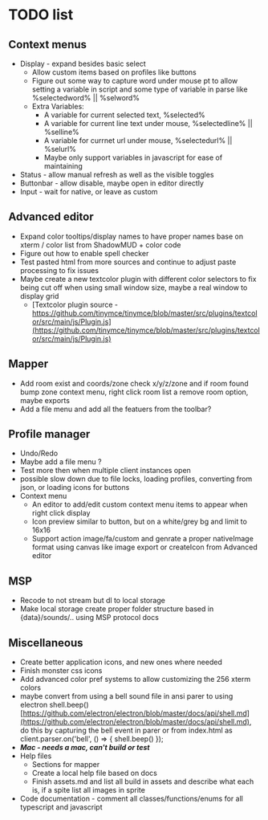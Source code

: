 # TODO list
## Context menus 
* Display - expand besides basic select  
  * Allow custom items based on profiles like buttons
  * Figure out some way to capture word under mouse pt to allow setting a variable in script and some type of variable in parse like %selectedword% || %selword%
  * Extra Variables:
    * A variable for current selected text, %selected%
    * A variable for current line text under mouse, %selectedline% || %selline%
    * A variable for currnet url under mouse, %selectedurl% || %selurl%
    * Maybe only support variables in javascript for ease of maintaining
* Status - allow manual refresh as well as the visible toggles
* Buttonbar - allow disable, maybe open in editor directly
* Input - wait for native, or leave as custom 
## Advanced editor
* Expand color tooltips/display names to have proper names base on xterm / color list from ShadowMUD + color code  
* Figure out how to enable spell checker
* Test pasted html from more sources and continue to adjust paste processing to fix issues
* Maybe create a new textcolor plugin with different color selectors to fix being cut off when using small window size, maybe a real window to display grid
  * [Textcolor plugin source - https://github.com/tinymce/tinymce/blob/master/src/plugins/textcolor/src/main/js/Plugin.js](https://github.com/tinymce/tinymce/blob/master/src/plugins/textcolor/src/main/js/Plugin.js)
## Mapper 
* Add room exist and coords/zone check x/y/z/zone and if room found bump zone context menu, right click room list a remove room option, maybe exports
* Add a file menu and add all the featuers from the toolbar?
## Profile manager
* Undo/Redo
* Maybe add a file menu ?
* Test more then when multiple client instances open
* possible slow down due to file locks, loading profiles, converting from json, or loading icons for buttons
* Context menu
  * An editor to add/edit custom context menu items to appear when right click display
  * Icon preview similar to button, but on a white/grey bg and limit to 16x16
  * Support action image/fa/custom and genrate a proper nativeImage format using canvas like image export or createIcon from Advanced editor
## MSP
* Recode to not stream but dl to local storage
* Make local storage create proper folder structure based in {data}/sounds/.. using MSP protocol docs
## Miscellaneous
* Create better application icons, and new ones where needed
* Finish monster css icons
* Add advanced color pref systems to allow customizing the 256 xterm colors
* maybe convert from using a bell sound file in ansi parer to using electron shell.beep() [https://github.com/electron/electron/blob/master/docs/api/shell.md](https://github.com/electron/electron/blob/master/docs/api/shell.md), do this by capturing the bell event in parer or from index.html as client.parser.on('bell', ()  => { shell.beep() });
* ***Mac - needs a mac, can't build or test***
* Help files
  * Sections for mapper
  * Create a local help file based on docs
  * Finish assets.md and list all build in assets and describe what each is, if a spite list all images in sprite
* Code documentation - comment all classes/functions/enums for all typescript and javascript
